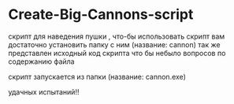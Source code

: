 # Create-Big-Cannons-script
скрипт для наведения пушки 
, что-бы использовать скрипт вам достаточно установить папку с ним (название: cannon)
так же представлен исходный код скрипта что бы небыло вопросов по содержанию файла

скрипт запускается из папки (название: cannon.exe)

удачных испытаний!!
